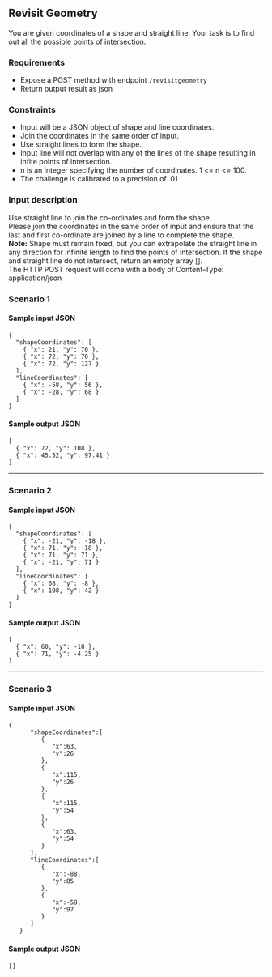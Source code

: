 <body>
    <h2>Revisit Geometry</h2>
<p>You are given coordinates of a shape and straight line. Your task is to find out all the possible points of intersection.</p>
<h3>Requirements</h3>
<ul>
<li>Expose a POST method with endpoint <code>/revisitgeometry</code></li>
<li>Return output result as json</li>
</ul>
<h3>Constraints</h3>
<ul>
<li>Input will be a JSON object of shape and line coordinates.</li>
<li>Join the coordinates in the same order of input.</li>
<li>Use straight lines to form the shape.</li>
<li>Input line will not overlap with any of the lines of the shape resulting in infite points of intersection.</li>
<li>n is an integer specifying the number of coordinates. 1 &lt;= n &lt;= 100.</li>
<li>The challenge is calibrated to a precision of .01</li>
</ul>
<h3>Input description</h3>
<p>Use straight line to join the co-ordinates and form the shape.<br>
Please join the coordinates in the same order of input and ensure that the last and first co-ordinate are joined by a line to complete the shape.<br>
<strong>Note:</strong> Shape must remain fixed, but you can extrapolate the straight line in any direction for infinite length to find the points of intersection. If the shape and straight line do not intersect, return an empty array [].<br>
The HTTP POST request will come with a body of Content-Type: application/json</p>
<h3>Scenario 1</h3>
<h4>Sample input JSON</h4>
<pre class="codehilite"><code class="language-json">{
  "shapeCoordinates": [
    { "x": 21, "y": 70 },
    { "x": 72, "y": 70 },
    { "x": 72, "y": 127 }
  ],
  "lineCoordinates": [
    { "x": -58, "y": 56 },
    { "x": -28, "y": 68 }
  ]
}</code></pre>

<h4>Sample output JSON</h4>
<pre class="codehilite"><code class="language-json">[
  { "x": 72, "y": 108 },
  { "x": 45.52, "y": 97.41 }
]</code></pre>

<hr>
<h3>Scenario 2</h3>
<h4>Sample input JSON</h4>
<pre class="codehilite"><code class="language-json">{
  "shapeCoordinates": [
    { "x": -21, "y": -18 },
    { "x": 71, "y": -18 },
    { "x": 71, "y": 71 },
    { "x": -21, "y": 71 }
  ],
  "lineCoordinates": [
    { "x": 68, "y": -8 },
    { "x": 108, "y": 42 }
  ]
}</code></pre>

<h4>Sample output JSON</h4>
<pre class="codehilite"><code class="language-json">[
  { "x": 60, "y": -18 },
  { "x": 71, "y": -4.25 }
]</code></pre>

<hr>
<h3>Scenario 3</h3>
<h4>Sample input JSON</h4>
<pre class="codehilite"><code class="language-json">{
      "shapeCoordinates":[
         {
            "x":63,
            "y":26
         },
         {
            "x":115,
            "y":26
         },
         {
            "x":115,
            "y":54
         },
         {
            "x":63,
            "y":54
         }
      ],
      "lineCoordinates":[
         {
            "x":-88,
            "y":85
         },
         {
            "x":-58,
            "y":97
         }
      ]
   }</code></pre>

<h4>Sample output JSON</h4>
<pre class="codehilite"><code class="language-json">[]</code></pre>
  
</body>
